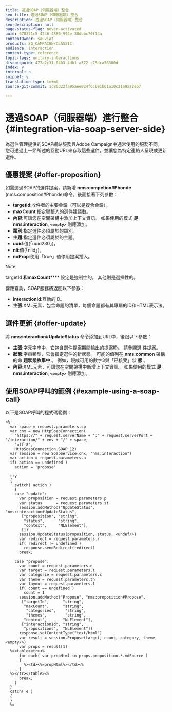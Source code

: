 ```yaml
---
title: 透過SOAP（伺服器端）整合
seo-title: 透過SOAP（伺服器端）整合
description: 透過SOAP（伺服器端）整合
seo-description: null
page-status-flag: never-activated
uuid: 678371c5-4246-4886-994e-30dbbc70f14a
contentOwner: sauviat
products: SG_CAMPAIGN/CLASSIC
audience: interaction
content-type: reference
topic-tags: unitary-interactions
discoiquuid: 477a2c31-0403-4db1-a372-c75dca58380d
index: y
internal: n
snippet: y
translation-type: tm+mt
source-git-commit: 1c86322fa95aee024f6c691b61a10c21a9a22eb7

---
```



# 透過SOAP（伺服器端）進行整合{#integration-via-soap-server-side}

為選件管理提供的SOAP網站服務與Adobe Campaign中通常使用的服務不同。 您可透過上一節所述的互動URL來存取這些選件，並讓您為特定連絡人呈現或更新選件。

## 優惠提案 {#offer-proposition}

如需透過SOAP的選件提案，請新增 **nms:competion#Phonde** (nms:composition#Phonde)命令，後面接著下列參數：

* **targetId**:收件者的主要金鑰（可以是複合金鑰）。
* **maxCount**:指定聯繫人的選件建議數。
* **內容**:可讓您在空間架構中添加上下文資訊。 如果使用的模式 **是nms:interaction**, **`<empty>`** 則應添加。
* **類別**:指定選件必須屬於的類別。
* **主題**:指定選件必須屬於的主題。
* **uuid**:值(「uuid230」)。
* **nli**:值(「nlid」)。
* **noProp**:使用「true」值停用提案插入。

>[!NOTE]
>
>targetId **和maxCount****** 設定是強制性的。 其他則是選擇性的。

響應查詢，SOAP服務將返回以下參數：

* **interactionId**:互動的ID。
* **主張**:XML元素，包含命題的清單，每個命題都有其專屬的ID和HTML表示法。

## 選件更新 {#offer-update}

將 **nms:interaction#UpdateStatus** 命令添加到URL中，後跟以下參數：

* **主張**:字元字串中，它包含選件提案期間輸出的提案ID。 請參閱選 [件提案](#offer-proposition)。
* **狀態**:字串類型，它會指定選件的新狀態。 可能的值列在 **nms:common** 架構的命 **題狀態枚舉中** 。 例如，現成可用的數字3與「已接受」狀 **態** 。
* **內容**:XML元素，可讓您在空間架構中新增上下文資訊。 如果使用的模式 **是nms:interaction**, **`<empty>`** 則應添加。

## 使用SOAP呼叫的範例 {#example-using-a-soap-call}

以下是SOAP呼叫的程式碼範例：

```
<%
  var space = request.parameters.sp
  var cnx = new HttpSoapConnection(
    "https://" + request.serverName + ":" + request.serverPort + "/interaction/" + env + "/" + space,
    "utf-8",
    HttpSoapConnection.SOAP_12)
  var session = new SoapService(cnx, "nms:interaction")
  var action = request.parameters.a
  if( action == undefined )
    action = 'propose'

  try
  {
    switch( action )
    {
    case "update":
      var proposition = request.parameters.p
      var status      = request.parameters.st
      session.addMethod("UpdateStatus", "nms:interaction#UpdateStatus",
       ["proposition", "string",
        "status",      "string",
        "context",     "NLElement"],
       [])
      session.UpdateStatus(proposition, status, <undef/>)
      var redirect = request.parameters.r
      if( redirect != undefined )
        response.sendRedirect(redirect)
      break;

    case "propose":
      var count = request.parameters.n
      var target = request.parameters.t
      var categorie = request.parameters.c
      var theme = request.parameters.th
      var layout = request.parameters.l
      if( count == undefined )
        count = 1
      session.addMethod("Propose", "nms:proposition#Propose",
       ["targetId",      "string",
        "maxCount",      "string",
         "categories",    "string",
         "themes",        "string",
        "context",       "NLElement"],
       ["interactionId", "string",
        "propositions",  "NLElement"])
      response.setContentType("text/html")
      var result = session.Propose(target, count, category, theme, <empty/>)
      var props = result[1]
  %><table><tr><%
      for each( var propHtml in props.proposition.*.mdSource )
      {
        %><td><%=propHtml%></td><%
      }
  %></tr></table><%
      break;
    }
  }
  catch( e )
  {
  }
  %>
```
